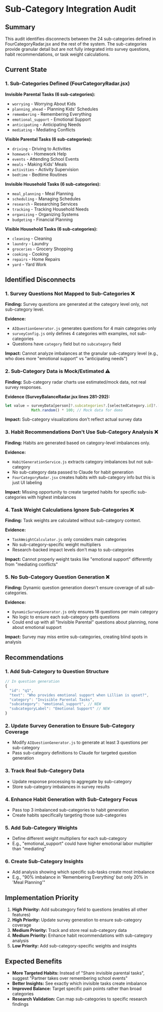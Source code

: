 # Sub-Category Integration Audit

## Summary
This audit identifies disconnects between the 24 sub-categories defined in FourCategoryRadar.jsx and the rest of the system. The sub-categories provide granular detail but are not fully integrated into survey questions, habit recommendations, or task weight calculations.

## Current State

### 1. Sub-Categories Defined (FourCategoryRadar.jsx)

**Invisible Parental Tasks (6 sub-categories):**
- `worrying` - Worrying About Kids
- `planning_ahead` - Planning Kids' Schedules  
- `remembering` - Remembering Everything
- `emotional_support` - Emotional Support
- `anticipating` - Anticipating Needs
- `mediating` - Mediating Conflicts

**Visible Parental Tasks (6 sub-categories):**
- `driving` - Driving to Activities
- `homework` - Homework Help
- `events` - Attending School Events
- `meals` - Making Kids' Meals
- `activities` - Activity Supervision
- `bedtime` - Bedtime Routines

**Invisible Household Tasks (6 sub-categories):**
- `meal_planning` - Meal Planning
- `scheduling` - Managing Schedules
- `research` - Researching Services
- `tracking` - Tracking Household Needs
- `organizing` - Organizing Systems
- `budgeting` - Financial Planning

**Visible Household Tasks (6 sub-categories):**
- `cleaning` - Cleaning
- `laundry` - Laundry
- `groceries` - Grocery Shopping
- `cooking` - Cooking
- `repairs` - Home Repairs
- `yard` - Yard Work

## Identified Disconnects

### 1. Survey Questions Not Mapped to Sub-Categories ❌

**Finding:** Survey questions are generated at the category level only, not sub-category level.

**Evidence:**
- `AIQuestionGenerator.js` generates questions for 4 main categories only
- `surveyConfig.js` only defines 4 categories with examples, not sub-categories
- Questions have `category` field but no `subcategory` field

**Impact:** Cannot analyze imbalances at the granular sub-category level (e.g., who does more "emotional support" vs "anticipating needs")

### 2. Sub-Category Data is Mock/Estimated ⚠️

**Finding:** Sub-category radar charts use estimated/mock data, not real survey responses.

**Evidence (SurveyBalanceRadar.jsx lines 281-292):**
```javascript
let value = surveyData[person]?.subcategories?.[selectedCategory.id]?.[subcat.id] || 
            Math.random() * 100; // Mock data for demo
```

**Impact:** Sub-category visualizations don't reflect actual survey data

### 3. Habit Recommendations Don't Use Sub-Category Analysis ❌

**Finding:** Habits are generated based on category-level imbalances only.

**Evidence:**
- `HabitGenerationService.js` extracts category imbalances but not sub-category
- No sub-category data passed to Claude for habit generation
- `FourCategoryRadar.jsx` creates habits with sub-category info but this is just UI labeling

**Impact:** Missing opportunity to create targeted habits for specific sub-categories with highest imbalances

### 4. Task Weight Calculations Ignore Sub-Categories ❌

**Finding:** Task weights are calculated without sub-category context.

**Evidence:**
- `TaskWeightCalculator.js` only considers main categories
- No sub-category-specific weight multipliers
- Research-backed impact levels don't map to sub-categories

**Impact:** Cannot properly weight tasks like "emotional support" differently from "mediating conflicts"

### 5. No Sub-Category Question Generation ❌

**Finding:** Dynamic question generation doesn't ensure coverage of all sub-categories.

**Evidence:**
- `DynamicSurveyGenerator.js` only ensures 18 questions per main category
- No logic to ensure each sub-category gets questions
- Could end up with all "Invisible Parental" questions about planning, none about emotional support

**Impact:** Survey may miss entire sub-categories, creating blind spots in analysis

## Recommendations

### 1. Add Sub-Category to Question Structure
```javascript
// In question generation
{
  "id": "q1",
  "text": "Who provides emotional support when Lillian is upset?",
  "category": "Invisible Parental Tasks",
  "subcategory": "emotional_support", // NEW
  "subcategoryLabel": "Emotional Support" // NEW
}
```

### 2. Update Survey Generation to Ensure Sub-Category Coverage
- Modify `AIQuestionGenerator.js` to generate at least 3 questions per sub-category
- Pass sub-category definitions to Claude for targeted question generation

### 3. Track Real Sub-Category Data
- Update response processing to aggregate by sub-category
- Store sub-category imbalances in survey results

### 4. Enhance Habit Generation with Sub-Category Focus
- Pass top 3 imbalanced sub-categories to habit generation
- Create habits specifically targeting those sub-categories

### 5. Add Sub-Category Weights
- Define different weight multipliers for each sub-category
- E.g., "emotional_support" could have higher emotional labor multiplier than "mediating"

### 6. Create Sub-Category Insights
- Add analysis showing which specific sub-tasks create most imbalance
- E.g., "90% imbalance in 'Remembering Everything' but only 20% in 'Meal Planning'"

## Implementation Priority

1. **High Priority:** Add subcategory field to questions (enables all other features)
2. **High Priority:** Update survey generation to ensure sub-category coverage
3. **Medium Priority:** Track and store real sub-category data
4. **Medium Priority:** Enhance habit recommendations with sub-category analysis
5. **Low Priority:** Add sub-category-specific weights and insights

## Expected Benefits

- **More Targeted Habits:** Instead of "Share invisible parental tasks", suggest "Partner takes over remembering school events"
- **Better Insights:** See exactly which invisible tasks create imbalance
- **Improved Balance:** Target specific pain points rather than broad categories
- **Research Validation:** Can map sub-categories to specific research findings